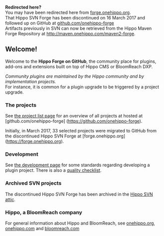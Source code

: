 
<p class="alert alert-success">
    <b>Redirected here?</b><br/>
    You may have been redirected here from <a href="https://forge.onehippo.org">forge.onehippo.org</a>.<br/>
    That Hippo SVN Forge has been discontinued on 16 March 2017 and followed up on GitHub at <a href="https://github.com/onehippo-forge">github.com/onehippo-forge</a><br/>
    Artifacts previously in SVN can now be retrieved from the Hippo Maven Forge Repository at <a href="http://maven.onehippo.com/maven2-forge/">http://maven.onehippo.com/maven2-forge</a>.
</p>

## Welcome!

Welcome to the **Hippo Forge on GitHub**, the community place for plugins, add-ons and extensions built on top of Hippo 
CMS or BloomReach DXP.

_Community plugins are maintained by the Hippo community and by implementation projects._ <br/>
For instance, it is common for a plugin upgrade to be triggered by a project upgrade.

### The projects
See [the project list page](project-list.html) for an overview of all projects at hosted at [github.com/onehippo-forge]
(https://github.com/onehippo-forge).

Initially, in March 2017, 33 selected projects were migrated to GitHub from the discontinued Hippo SVN Forge 
at [forge.onehippo.org] (https://forge.onehippo.org).

### Development
See [the development page](development.html) for some standards regarding developing a plugin project. There is also a
[quality checklist](checklist.html). 

### Archived SVN projects
The discontinued Hippo SVN Forge has been archived in the [Hippo SVN attic](http://svn.onehippo.org/repos/hippo/attic/forge/).

### Hippo, a BloomReach company
For general information about Hippo and BloomReach, see [onehippo.org](https://www.onehippo.org), 
[onehippo.com](https://www.onehippo.com) and [bloomreach.com](https://www.bloomreach.com) 
